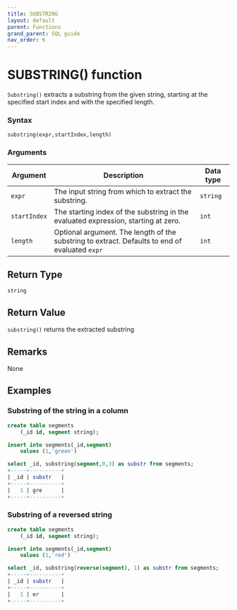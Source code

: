 ```yaml
---
title: SUBSTRING
layout: default
parent: Functions
grand_parent: SQL guide
nav_order: 6
---
```


# SUBSTRING() function

`Substring()` extracts a substring from the given string, starting at the specified start index and with the specified length.

### Syntax

```
substring(expr,startIndex,length)
```

### Arguments

| Argument | Description | Data type |
|---|---|---|
| `expr` | The input string from which to extract the substring. | `string` |
| `startIndex` | The starting index of the substring in the evaluated expression, starting at zero. | `int` |
| `length` | Optional argument. The length of the substring to extract. Defaults to end of evaluated `expr` | `int` |

## Return Type

`string`

## Return Value

`substring()` returns the extracted substring

## Remarks

None

## Examples

### Substring of the string in a column

```sql
create table segments
    (_id id, segment string);

insert into segments(_id,segment)
    values (1,'green')

select _id, substring(segment,0,3) as substr from segments;
+-----+----------+
| _id | substr   |
+-----+----------+
|   1 | gre      |
+-----+----------+
```

### Substring of a reversed string

```sql
create table segments
    (_id id, segment string);

insert into segments(_id,segment)
    values (1,'red')

select _id, substring(reverse(segment), 1) as substr from segments;
+-----+----------+
| _id | substr   |
+-----+----------+
|   1 | er       |
+-----+----------+
```
